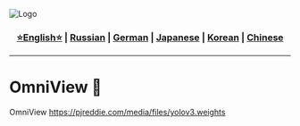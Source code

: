 ![Logo](https://github.com/Solrikk/OmniView/blob/main/assets/result/images/orb6.png) 

<div align="center"> <h3> <a href="https://github.com/Solrikk/с/blob/main/README.md">⭐English⭐</a> | <a href="https://github.com/Solrikk/OmniView/blob/main/README_RU.md">Russian</a> | <a href="https://github.com/Solrikk/OmniView/blob/main/README_GE.md">German</a> | <a href="https://github.com/Solrikk/OmniView/blob/main/README_JP.md">Japanese</a> | <a href="README_KR.md">Korean</a> | <a href="README_CN.md">Chinese</a> </h3> </div>

-----------------

# OmniView 🔎

OmniView
https://pjreddie.com/media/files/yolov3.weights
